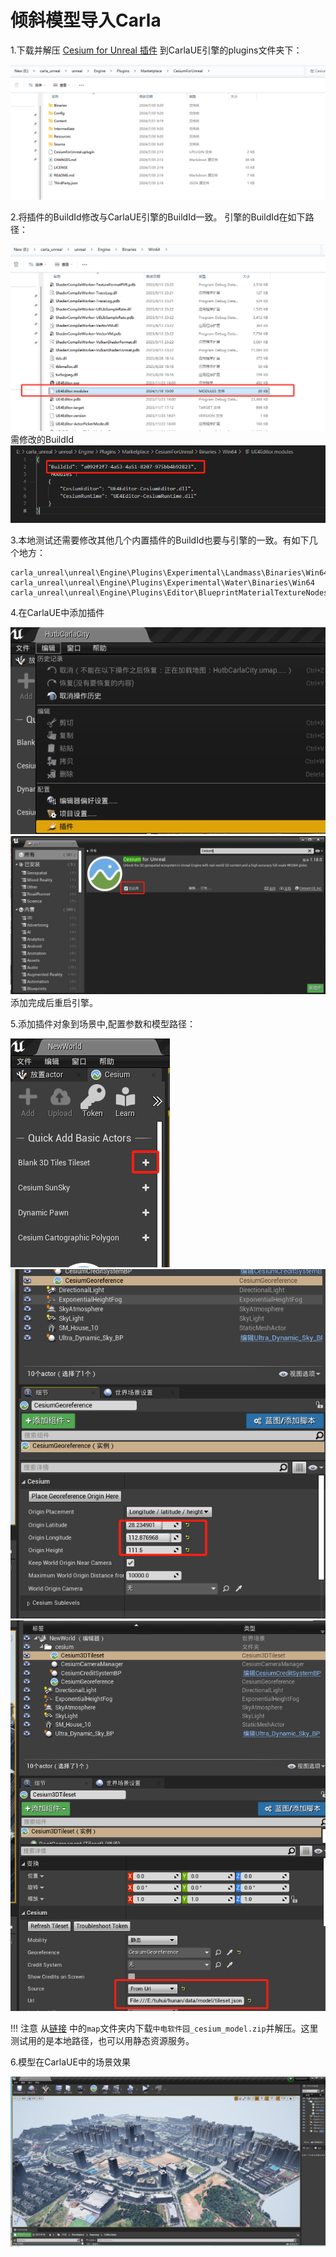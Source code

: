 # 倾斜模型导入Carla

1.下载并解压 [Cesium for Unreal 插件](https://github.com/CesiumGS/cesium-unreal/releases/download/v1.18.0-ue4/CesiumForUnreal-426-v1.18.0-ue4.zip) 到CarlaUE引擎的plugins文件夹下：

![](img/cesium/plugins.png)

2.将插件的BuildId修改与CarlaUE引擎的BuildId一致。
引擎的BuildId在如下路径：

![](img/cesium/build_id_path.png)
需修改的BuildId
![](img/cesium/require_modified_build_id.png)

3.本地测试还需要修改其他几个内置插件的BuildId也要与引擎的一致。有如下几个地方：

```shell
carla_unreal\unreal\Engine\Plugins\Experimental\Landmass\Binaries\Win64
carla_unreal\unreal\Engine\Plugins\Experimental\Water\Binaries\Win64
carla_unreal\unreal\Engine\Plugins\Editor\BlueprintMaterialTextureNodes\Binaries\Win64
```

4.在CarlaUE中添加插件

![](img/cesium/plugins_menu.png)
![](img/cesium/add_plugin.png)
添加完成后重启引擎。

5.添加插件对象到场景中,配置参数和模型路径：

![](img/cesium/add_plugin_object.png)
![](img/cesium/config_parameter.png)
![](img/cesium/config_model_path.png)

!!! 注意
    从[链接](https://pan.baidu.com/s/1n2fJvWff4pbtMe97GOqtvQ?pwd=hutb) 中的`map`文件夹内下载`中电软件园_cesium_model.zip`并解压。这里测试用的是本地路径，也可以用静态资源服务。

6.模型在CarlaUE中的场景效果

![](img/cesium/scene_effect.png)
